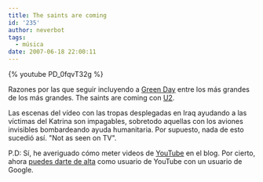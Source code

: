 ```yaml
---
title: The saints are coming
id: '235'
author: neverbot
tags:
  - música
date: 2007-06-18 22:00:11
---
```


{% youtube PD_0fqvT32g %}

Razones por las que seguir incluyendo a [Green Day](http://www.greenday.com/greenday.html) entre los más grandes de los más grandes. The saints are coming con [U2](http://www.u2.com/).

Las escenas del vídeo con las tropas desplegadas en Iraq ayudando a las víctimas del Katrina son impagables, sobretodo aquellas con los aviones invisibles bombardeando ayuda humanitaria. Por supuesto, nada de esto sucedió así. "Not as seen on TV".

P.D: Sí, he averiguado cómo meter videos de [YouTube](http://www.youtube.com/) en el blog. Por cierto, ahora [puedes darte de alta](http://www.microsiervos.com/archivo/internet/youtube-movil-google.html) como usuario de YouTube con un usuario de Google.
